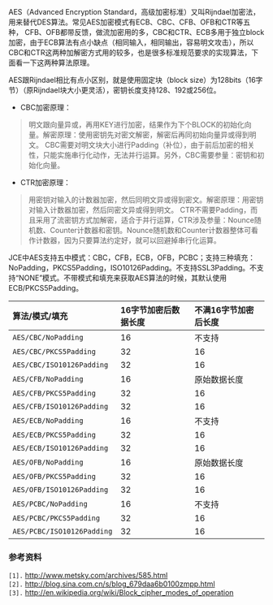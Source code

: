 AES（Advanced Encryption Standard，高级加密标准）又叫Rijndael加密法，用来替代DES算法。常见AES加密模式有ECB、CBC、CFB、OFB和CTR等五种， CFB、OFB都带反馈，做流加密用的多，CBC和CTR、ECB多用于独立block加密，由于ECB算法有点小缺点（相同输入，相同输出，容易明文攻击），所以CBC和CTR这两种加解密方式用的较多，也是很多标准规范要求的实现算法，下面看一下这两种算法原理。

AES跟Rijndael相比有点小区别，就是使用固定块（block size）为128bits（16字节）（原Rijndael块大小更灵活），密钥长度支持128、192或256位。

  * CBC加密原理：
> 明文跟向量异或，再用KEY进行加密，结果作为下个BLOCK的初始化向量。解密原理：使用密钥先对密文解密，解密后再同初始向量异或得到明文。
> CBC需要对明文块大小进行Padding（补位），由于前后加密的相关性，只能实施串行化动作，无法并行运算。另外，CBC需要参量：密钥和初始化向量。

  * CTR加密原理：
> 用密钥对输入的计数器加密，然后同明文异或得到密文。解密原理：用密钥对输入计数器加密，然后同密文异或得到明文。
> CTR不需要Padding，而且采用了流密钥方式加解密，适合于并行运算，CTR涉及参量：Nounce随机数、Counter计数器和密钥。Nounce随机数和Counter计数器整体可看作计数器，因为只要算法约定好，就可以回避掉串行化运算。

JCE中AES支持五中模式：CBC，CFB，ECB，OFB，PCBC；支持三种填充：NoPadding，PKCS5Padding，ISO10126Padding。不支持SSL3Padding。不支持“NONE”模式。不带模式和填充来获取AES算法的时候，其默认使用ECB/PKCS5Padding。


| **算法/模式/填充** | **16字节加密后数据长度** | **不满16字节加密后长度** |
|:-------------------------|:----------------------------------|:----------------------------------|
| `AES/CBC/NoPadding`       |      16               |          不支持 |
| `AES/CBC/PKCS5Padding`      |    32               |          16 |
| `AES/CBC/ISO10126Padding`  |     32             |             16 |
| `AES/CFB/NoPadding`        |     16                |          原始数据长度 |
| `AES/CFB/PKCS5Padding`   |       32               |           16 |
| `AES/CFB/ISO10126Padding`  |     32              |            16 |
| `AES/ECB/NoPadding`    |         16                |          不支持 |
| `AES/ECB/PKCS5Padding`     |     32                |          16 |
| `AES/ECB/ISO10126Padding`  |     32               |           16 |
| `AES/OFB/NoPadding`     |        16                 |         原始数据长度 |
| `AES/OFB/PKCS5Padding`    |      32            |              16 |
| `AES/OFB/ISO10126Padding`   |    32                 |         16 |
| `AES/PCBC/NoPadding`     |       16                  |        不支持 |
| `AES/PCBC/PKCS5Padding`     |    32              |            16 |
| `AES/PCBC/ISO10126Padding`    |  32              |            16 |

### 参考资料 ###
`[1].` http://www.metsky.com/archives/585.html<br>
<code>[2].</code> <a href='http://blog.sina.com.cn/s/blog_679daa6b0100zmpp.html'>http://blog.sina.com.cn/s/blog_679daa6b0100zmpp.html</a><br>
<code>[3].</code> <a href='http://en.wikipedia.org/wiki/Block_cipher_modes_of_operation'>http://en.wikipedia.org/wiki/Block_cipher_modes_of_operation</a><br>